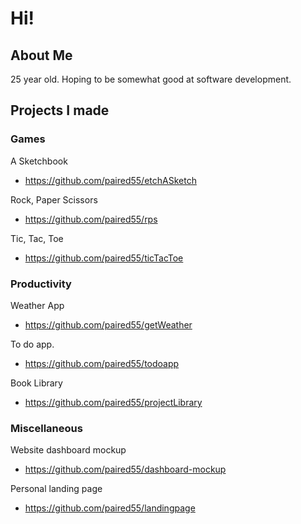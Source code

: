 # Hi!

## About Me 
25 year old. Hoping to be somewhat good at software development.

## Projects I made

### Games

A Sketchbook

+ https://github.com/paired55/etchASketch

Rock, Paper Scissors

+ https://github.com/paired55/rps

Tic, Tac, Toe

+ https://github.com/paired55/ticTacToe

### Productivity

Weather App

+ https://github.com/paired55/getWeather

To do app.

+ https://github.com/paired55/todoapp

Book Library

+ https://github.com/paired55/projectLibrary


### Miscellaneous

Website dashboard mockup

+ https://github.com/paired55/dashboard-mockup

Personal landing page

+ https://github.com/paired55/landingpage

